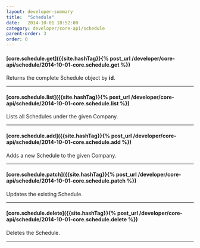 ```yaml
---
layout: developer-summary
title:  "Schedule"
date:   2014-10-01 10:52:00
category: developer/core-api/schedule
parent-order: 3
order: 0
---
```


#### [core.schedule.get]({{site.hashTag}}{% post_url /developer/core-api/schedule/2014-10-01-core.schedule.get %})

Returns the complete Schedule object by **id**.

***

#### [core.schedule.list]({{site.hashTag}}{% post_url /developer/core-api/schedule/2014-10-01-core.schedule.list %})

Lists all Schedules under the given Company.

***

#### [core.schedule.add]({{site.hashTag}}{% post_url /developer/core-api/schedule/2014-10-01-core.schedule.add %})

Adds a new Schedule to the given Company.

***

#### [core.schedule.patch]({{site.hashTag}}{% post_url /developer/core-api/schedule/2014-10-01-core.schedule.patch %})

Updates the existing Schedule.

***

#### [core.schedule.delete]({{site.hashTag}}{% post_url /developer/core-api/schedule/2014-10-01-core.schedule.delete %})

Deletes the Schedule.

***